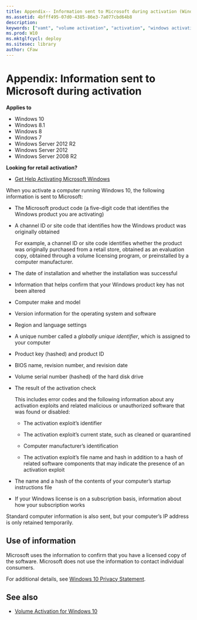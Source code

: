 ```yaml
---
title: Appendix-- Information sent to Microsoft during activation (Windows 10)
ms.assetid: 4bfff495-07d0-4385-86e3-7a077cbd64b8
description: 
keywords: ["vamt", "volume activation", "activation", "windows activation"]
ms.prod: W10
ms.mktglfcycl: deploy
ms.sitesec: library
author: CFaw
---
```


# Appendix: Information sent to Microsoft during activation


**Applies to**

-   Windows 10
-   Windows 8.1
-   Windows 8
-   Windows 7
-   Windows Server 2012 R2
-   Windows Server 2012
-   Windows Server 2008 R2

**Looking for retail activation?**

-   [Get Help Activating Microsoft Windows](http://go.microsoft.com/fwlink/p/?LinkId=618644)

When you activate a computer running Windows 10, the following information is sent to Microsoft:

-   The Microsoft product code (a five-digit code that identifies the Windows product you are activating)

-   A channel ID or site code that identifies how the Windows product was originally obtained

    For example, a channel ID or site code identifies whether the product was originally purchased from a retail store, obtained as an evaluation copy, obtained through a volume licensing program, or preinstalled by a computer manufacturer.

-   The date of installation and whether the installation was successful

-   Information that helps confirm that your Windows product key has not been altered

-   Computer make and model

-   Version information for the operating system and software

-   Region and language settings

-   A unique number called a *globally unique identifier*, which is assigned to your computer

-   Product key (hashed) and product ID

-   BIOS name, revision number, and revision date

-   Volume serial number (hashed) of the hard disk drive

-   The result of the activation check

    This includes error codes and the following information about any activation exploits and related malicious or unauthorized software that was found or disabled:

    -   The activation exploit’s identifier

    -   The activation exploit’s current state, such as cleaned or quarantined

    -   Computer manufacturer’s identification

    -   The activation exploit’s file name and hash in addition to a hash of related software components that may indicate the presence of an activation exploit

-   The name and a hash of the contents of your computer’s startup instructions file

-   If your Windows license is on a subscription basis, information about how your subscription works

Standard computer information is also sent, but your computer’s IP address is only retained temporarily.

## Use of information


Microsoft uses the information to confirm that you have a licensed copy of the software. Microsoft does not use the information to contact individual consumers.

For additional details, see [Windows 10 Privacy Statement](http://go.microsoft.com/fwlink/p/?LinkId=619879).

## See also


-   [Volume Activation for Windows 10](volume-activation-for-windows-81-client.md)

 

 





